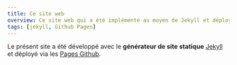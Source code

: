 ```yaml
---
title: Ce site web
overview: Ce site web qui a été implémenté au moyen de Jekyll et déployé avec les pages Github.
tags: [jekyll, Github Pages]
---
```


Le présent site a été développé avec le **générateur de site statique**  [Jekyll](https://jekyllrb.com/) et déployé via les [Pages Github](https://pages.github.com/).